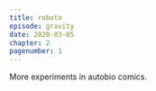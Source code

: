 ```yaml
---
title: roboto
episode: gravity
date: 2020-03-05
chapter: 2
pagenumber: 1
---
```


More experiments in autobio comics.
